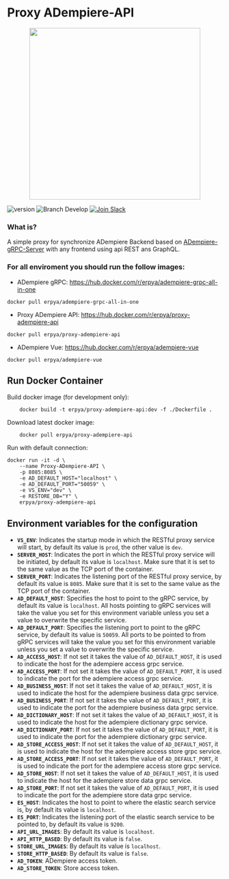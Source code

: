 Proxy ADempiere-API
==============

<div align="center">
	<img src="https://camo.githubusercontent.com/911c5d54ded447403e56de3f96f332c06bceb8bd/68747470733a2f2f75706c6f61642e77696b696d656469612e6f72672f77696b6970656469612f636f6d6d6f6e732f622f62312f4164656d70696572652d6c6f676f2e706e67" style="text-align:center;" width="400" />
</div>

![version](https://img.shields.io/badge/node-v10.x-blue.svg)
![Branch Develop](https://img.shields.io/badge/dev%20branch-develop-blue.svg)
<a href="http://slack.vuestorefront.io">![Join Slack](https://img.shields.io/badge/community%20chat-slack-FF1493.svg)</a>

### What is?
A simple proxy for synchronize ADempiere Backend based on [ADempiere-gRPC-Server](https://github.com/adempiere/adempiere-gRPC-Server) with any frontend using api REST ans GraphQL.


### For all enviroment you should run the follow images:
- ADempiere gRPC: https://hub.docker.com/r/erpya/adempiere-grpc-all-in-one
```shell
docker pull erpya/adempiere-grpc-all-in-one
```
- Proxy ADempiere API: https://hub.docker.com/r/erpya/proxy-adempiere-api
```shell
docker pull erpya/proxy-adempiere-api
```
- ADempiere Vue: https://hub.docker.com/r/erpya/adempiere-vue
```shell
docker pull erpya/adempiere-vue
```

## Run Docker Container

Build docker image (for development only):
```shell
    docker build -t erpya/proxy-adempiere-api:dev -f ./Dockerfile .
```

Download latest docker image:
```shell
    docker pull erpya/proxy-adempiere-api
```

Run with default connection:
```shell
docker run -it -d \
	--name Proxy-ADempiere-API \
	-p 8085:8085 \
	-e AD_DEFAULT_HOST="localhost" \
	-e AD_DEFAULT_PORT="50059" \
	-e VS_ENV="dev" \
	-e RESTORE_DB="Y" \
	erpya/proxy-adempiere-api
```


## Environment variables for the configuration

* **`VS_ENV`**: Indicates the startup mode in which the RESTful proxy service will start, by default its value is `prod`, the other value is `dev`.
* **`SERVER_HOST`**: Indicates the port in which the RESTful proxy service will be initiated, by default its value is `localhost`. Make sure that it is set to the same value as the TCP port of the container.
* **`SERVER_PORT`**: Indicates the listening port of the RESTful proxy service, by default its value is `8085`. Make sure that it is set to the same value as the TCP port of the container.
* **`AD_DEFAULT_HOST`**: Specifies the host to point to the gRPC service, by default its value is `localhost`. All hosts pointing to gRPC services will take the value you set for this environment variable unless you set a value to overwrite the specific service.
* **`AD_DEFAULT_PORT`**: Specifies the listening port to point to the gRPC service, by default its value is `50059`. All ports to be pointed to from gRPC services will take the value you set for this environment variable unless you set a value to overwrite the specific service.
* **`AD_ACCESS_HOST`**: If not set it takes the value of `AD_DEFAULT_HOST`, it is used to indicate the host for the adempiere access grpc service.
* **`AD_ACCESS_PORT`**: If not set it takes the value of `AD_DEFAULT_PORT`, it is used to indicate the port for the adempiere access grpc service.
* **`AD_BUSINESS_HOST`**: If not set it takes the value of `AD_DEFAULT_HOST`, it is used to indicate the host for the adempiere business data grpc service.
* **`AD_BUSINESS_PORT`**: If not set it takes the value of `AD_DEFAULT_PORT`, it is used to indicate the port for the adempiere business data grpc service.
* **`AD_DICTIONARY_HOST`**: If not set it takes the value of `AD_DEFAULT_HOST`, it is used to indicate the host for the adempiere dictionary grpc service.
* **`AD_DICTIONARY_PORT`**: If not set it takes the value of `AD_DEFAULT_PORT`, it is used to indicate the port for the adempiere dictionary grpc service.
* **`AD_STORE_ACCESS_HOST`**: If not set it takes the value of `AD_DEFAULT_HOST`, it is used to indicate the host for the adempiere access store grpc service.
* **`AD_STORE_ACCESS_PORT`**: If not set it takes the value of `AD_DEFAULT_PORT`, it is used to indicate the port for the adempiere access store grpc service.
* **`AD_STORE_HOST`**: If not set it takes the value of `AD_DEFAULT_HOST`, it is used to indicate the host for the adempiere store data grpc service.
* **`AD_STORE_PORT`**: If not set it takes the value of `AD_DEFAULT_PORT`, it is used to indicate the port for the adempiere store data grpc service.
* **`ES_HOST`**: Indicates the host to point to where the elastic search service is, by default its value is `localhost`.
* **`ES_PORT`**: Indicates the listening port of the elastic search service to be pointed to, by default its value is `9200`.
* **`API_URL_IMAGES`**: By default its value is `localhost`.
* **`API_HTTP_BASED`**: By default its value is `false`.
* **`STORE_URL_IMAGES`**: By default its value is `localhost`.
* **`STORE_HTTP_BASED`**: By default its value is `false`.
* **`AD_TOKEN`**: ADempiere access token.
* **`AD_STORE_TOKEN`**: Store access token.
